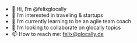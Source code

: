 - 👋 Hi, I’m @felixglocally
- 👀 I’m interested in traveling & startups
- 🌱 I’m currently learning to be an agile team coach
- 💞️ I’m looking to collaborate on glocally topics
- 📫 How to reach me: felix@glocally.de

<!---
felixglocally/felixglocally is a ✨ special ✨ repository because its `README.md` (this file) appears on your GitHub profile.
You can click the Preview link to take a look at your changes.
--->
